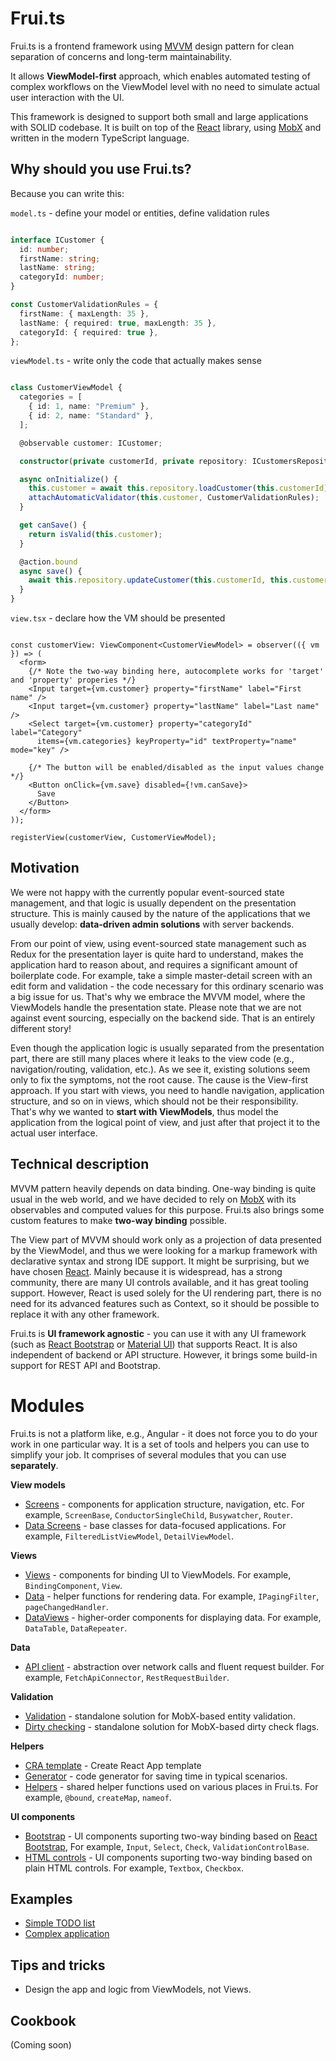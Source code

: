 # Frui.ts

Frui.ts is a frontend framework using [MVVM](https://en.wikipedia.org/wiki/Model-view-viewmodel) design pattern for clean separation of concerns and long-term maintainability.

It allows **ViewModel-first** approach, which enables automated testing of complex workflows on the ViewModel level with no need to simulate actual user interaction with the UI.

This framework is designed to support both small and large applications with SOLID codebase. It is built on top of the [React](https://reactjs.org/) library, using [MobX](https://mobx.js.org/) and written in the modern TypeScript language.

## Why should you use Frui.ts?

Because you can write this:

`model.ts` - define your model or entities, define validation rules
```ts

interface ICustomer {
  id: number;
  firstName: string;
  lastName: string;
  categoryId: number;
}

const CustomerValidationRules = {
  firstName: { maxLength: 35 },
  lastName: { required: true, maxLength: 35 },
  categoryId: { required: true },
};
```

`viewModel.ts` - write only the code that actually makes sense
```ts

class CustomerViewModel {
  categories = [
    { id: 1, name: "Premium" },
    { id: 2, name: "Standard" },
  ];

  @observable customer: ICustomer;

  constructor(private customerId, private repository: ICustomersRepository) {}

  async onInitialize() {
    this.customer = await this.repository.loadCustomer(this.customerId);
    attachAutomaticValidator(this.customer, CustomerValidationRules);
  }

  get canSave() {
    return isValid(this.customer);
  }

  @action.bound
  async save() {
    await this.repository.updateCustomer(this.customerId, this.customer);
  }
}
```

`view.tsx` - declare how the VM should be presented
```tsx

const customerView: ViewComponent<CustomerViewModel> = observer(({ vm }) => (
  <form>
    {/* Note the two-way binding here, autocomplete works for 'target' and 'property' properies */}
    <Input target={vm.customer} property="firstName" label="First name" />
    <Input target={vm.customer} property="lastName" label="Last name" />
    <Select target={vm.customer} property="categoryId" label="Category"
      items={vm.categories} keyProperty="id" textProperty="name" mode="key" />

    {/* The button will be enabled/disabled as the input values change */}
    <Button onClick={vm.save} disabled={!vm.canSave}>
      Save
    </Button>
  </form>
));

registerView(customerView, CustomerViewModel);
```

## Motivation

We were not happy with the currently popular event-sourced state management, and that logic is usually dependent on the presentation structure.
This is mainly caused by the nature of the applications that we usually develop: **data-driven admin solutions** with server backends.

From our point of view, using event-sourced state management such as Redux for the presentation layer is quite hard to understand, makes the application hard to reason about, and requires a significant amount of boilerplate code. For example, take a simple master-detail screen with an edit form and validation - the code necessary for this ordinary scenario was a big issue for us. That's why we embrace the MVVM model, where the ViewModels handle the presentation state.
Please note that we are not against event sourcing, especially on the backend side. That is an entirely different story!

Even though the application logic is usually separated from the presentation part, there are still many places where it leaks to the view code (e.g., navigation/routing, validation, etc.). As we see it, existing solutions seem only to fix the symptoms, not the root cause. The cause is the View-first approach. If you start with views, you need to handle navigation, application structure, and so on in views, which should not be their responsibility. That's why we wanted to **start with ViewModels**, thus model the application from the logical point of view, and just after that project it to the actual user interface.

## Technical description

MVVM pattern heavily depends on data binding. One-way binding is quite usual in the web world, and we have decided to rely on [MobX](https://mobx.js.org/) with its observables and computed values for this purpose. Frui.ts also brings some custom features to make **two-way binding** possible.

The View part of MVVM should work only as a projection of data presented by the ViewModel, and thus we were looking for a markup framework with declarative syntax and strong IDE support. It might be surprising, but we have chosen [React](https://reactjs.org/). Mainly because it is widespread, has a strong community, there are many UI controls available, and it has great tooling support. However, React is used solely for the UI rendering part, there is no need for its advanced features such as Context, so it should be possible to replace it with any other framework.

Frui.ts is **UI framework agnostic** - you can use it with any UI framework (such as [React Bootstrap](https://react-bootstrap.github.io/) or [Material UI](https://material-ui.com/)) that supports React. It is also independent of backend or API structure. However, it brings some build-in support for REST API and Bootstrap.

# Modules

Frui.ts is not a platform like, e.g., Angular - it does not force you to do your work in one particular way. It is a set of tools and helpers you can use to simplify your job. It comprises of several modules that you can use **separately**.

**View models**

- [Screens](packages/screens/README.md) - components for application structure, navigation, etc. For example, `ScreenBase`, `ConductorSingleChild`, `Busywatcher`, `Router`.
- [Data Screens](packages/datascreens/README.md) - base classes for data-focused applications. For example, `FilteredListViewModel`, `DetailViewModel`.

**Views**

- [Views](packages/views/README.md) - components for binding UI to ViewModels. For example, `BindingComponent`, `View`.
- [Data](packages/data/README.md) - helper functions for rendering data. For example, `IPagingFilter`, `pageChangedHandler`.
- [DataViews](packages/dataviews/README.md) - higher-order components for displaying data. For example, `DataTable`, `DataRepeater`.

**Data**

- [API client](packages/apiclient/README.md) - abstraction over network calls and fluent request builder. For example, `FetchApiConnector`, `RestRequestBuilder`.

**Validation**

- [Validation](packages/validation/README.md) - standalone solution for MobX-based entity validation.
- [Dirty checking](packages/dirtycheck/README.md) - standalone solution for MobX-based dirty check flags.

**Helpers**

- [CRA template](packages/cra-template/README.md) - Create React App template
- [Generator](packages/generator/README.md) - code generator for saving time in typical scenarios.
- [Helpers](packages/helpers/README.md) - shared helper functions used on various places in Frui.ts. For example, `@bound`, `createMap`, `nameof`.

**UI components**

- [Bootstrap](packages/bootstrap/README.md) - UI components suporting two-way binding based on [React Bootstrap](https://react-bootstrap.github.io/), For example, `Input`, `Select`, `Check`, `ValidationControlBase`.
- [HTML controls](packages/htmlcontrols/README.md) - UI components suporting two-way binding based on plain HTML controls. For example, `Textbox`, `Checkbox`.

## Examples

- [Simple TODO list](examples/simpletodolist/README.md)
- [Complex application](examples/complexdemo/README.md)

## Tips and tricks

- Design the app and logic from ViewModels, not Views.

## Cookbook

(Coming soon)
